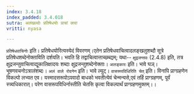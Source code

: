 ```yaml
---
index: 3.4.18
index_padded: 3.4.018
sutra: अलंखल्वोः प्रतिषेधयोः प्राचां क्त्वा
vritti: nyasa

---
```

`प्रतिषेधवाचिनोः` इति। प्रतिषेधयोरित्यस्येदं विवरणम्।एतेन प्रतिषेधवाचित्वादलङ्खलुशब्दौ सूत्रे प्रतिषेधशब्देनोक्ताविति दर्शयति। भवति हि तद्वाचित्वात्ताच्छब्द्यम्; यथा-- `क्षुद्रजन्तवः` (2.4.8) इति, तत्र क्षुद्रजन्तुवाचित्वाद्यूकालिक्षादयः शब्दाः क्षुद्रजन्तुशब्देनोक्ताः।
`अलङ्कारः` इति। भावे घञ्। भूषणवचनोऽत्रालंशब्दः।
`अलं वाले रोदनेन` इति। भावे ल्युट्। `वासरूपविधिरिति चेत्` इति। विनापि प्राग्ग्रहणेन विकल्पो लभ्यत एव। यस्मादसरूपोऽपवादो बाधको भवतीत्येवं चेन्मन्यसे,एवं तर्हि प्राग्ग्रहणम्, पूर्वं स्त्र्यधिकारात्। परेण वासरूपविधिर्नास्तीति चेतसि कृत्वा विकल्पार्थं प्राग्ग्रहणमुक्तम्।।
